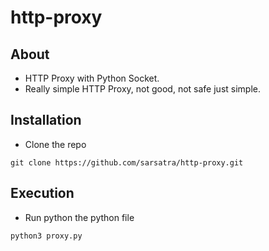 # http-proxy
## About
* HTTP Proxy with Python Socket.
* Really simple HTTP Proxy, not good, not safe just simple.
## Installation
* Clone the repo
```
git clone https://github.com/sarsatra/http-proxy.git
```
## Execution
* Run python the python file
```
python3 proxy.py
```
